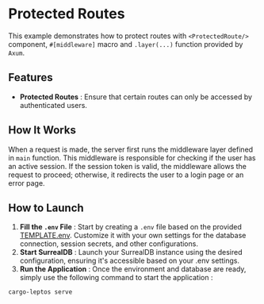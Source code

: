 # Protected Routes

This example demonstrates how to protect routes with `<ProtectedRoute/>` component, `#[middleware]` macro and `.layer(...)` function provided by `Axum`.

## Features

- **Protected Routes** : Ensure that certain routes can only be accessed by authenticated users.

## How It Works

When a request is made, the server first runs the middleware layer defined in `main` function. This middleware is responsible for checking if the user has an active session. If the session token is valid, the middleware allows the request to proceed; otherwise, it redirects the user to a login page or an error page.

## How to Launch

1. **Fill the `.env` File** : Start by creating a `.env` file based on the provided [TEMPLATE.env](./TEMPLATE.env). Customize it with your own settings for the database connection, session secrets, and other configurations.
2. **Start SurrealDB** : Launch your SurrealDB instance using the desired configuration, ensuring it's accessible based on your .env settings.
3. **Run the Application** : Once the environment and database are ready, simply use the following command to start the application :

```bash
cargo-leptos serve
```
